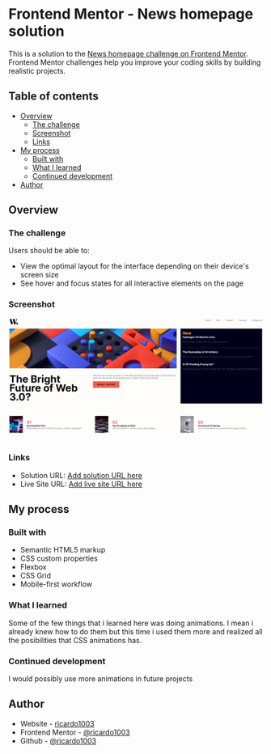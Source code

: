 # Frontend Mentor - News homepage solution

This is a solution to the [News homepage challenge on Frontend Mentor](https://www.frontendmentor.io/challenges/news-homepage-H6SWTa1MFl). Frontend Mentor challenges help you improve your coding skills by building realistic projects. 

## Table of contents

- [Overview](#overview)
  - [The challenge](#the-challenge)
  - [Screenshot](#screenshot)
  - [Links](#links)
- [My process](#my-process)
  - [Built with](#built-with)
  - [What I learned](#what-i-learned)
  - [Continued development](#continued-development)
- [Author](#author)

## Overview

### The challenge

Users should be able to:

- View the optimal layout for the interface depending on their device's screen size
- See hover and focus states for all interactive elements on the page

### Screenshot

![](./assets/images/image.png)

### Links

- Solution URL: [Add solution URL here](https://www.frontendmentor.io/profile/ricardo1003)
- Live Site URL: [Add live site URL here](https://ricardo1003.github.io/News-homepage/)

## My process

### Built with

- Semantic HTML5 markup
- CSS custom properties
- Flexbox
- CSS Grid
- Mobile-first workflow

### What I learned

Some of the few things that i learned here was doing animations. I mean i already knew how to do them but this time i used them more and realized all the posibilities that CSS animations has.

### Continued development

I would possibly use more animations in future projects

## Author

- Website - [ricardo1003](https://ricardo1003.github.io/News-homepage/)
- Frontend Mentor - [@ricardo1003](https://www.frontendmentor.io/profile/ricardo1003)
- Github - [@ricardo1003](https://www.github.com/ricardo1003)